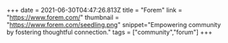+++
date = 2021-06-30T04:47:26.813Z
title = "Forem"
link = "https://www.forem.com/"
thumbnail = "https://www.forem.com/seedling.png"
snippet="Empowering community by fostering thoughtful connection."
tags = ["community","forum"]
+++
